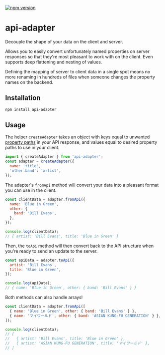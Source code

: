 [![npm version](https://badge.fury.io/js/api-adapter.svg)](https://badge.fury.io/js/api-adapter)

# api-adapter
Decouple the shape of your data on the client and server.

Allows you to easily convert unfortunately named properties on server responses so that they're most pleasant to work with on the client. Even supports deep flattening and nesting of values.

Defining the mapping of server to client data in a single spot means no more renaming in hundreds of files when someone changes the property names on the backend.

## Installation

```bash
npm install api-adapter
```

## Usage

The helper `createAdapter` takes an object with keys equal to unwanted [property paths](https://lodash.com/docs#get) in your API response, and values equal to desired property paths to use in your client.

```javascript
import { createAdapter } from 'api-adapter';
const adapter = createAdapter({
  name: 'title',
  'other.band': 'artist',
});
```

The adapter's `fromApi` method will convert your data into a pleasant format you can use in the client.

```javascript
const clientData = adapter.fromApi({
  name: 'Blue in Green',
  other: {
    band: 'Bill Evans',
  },
});

console.log(clientData);
// { artist: 'Bill Evans', title: 'Blue in Green' }
```

Then, the `toApi` method will then convert back to the API structure when you're ready to send an update to the server.

```javascript
const apiData = adapter.toApi({
  artist: 'Bill Evans',
  title: 'Blue in Green',
});

console.log(apiData);
// { name: 'Blue in Green', other: { band: 'Bill Evans' } }
```

Both methods can also handle arrays!

```javascript
const clientData = adapter.fromApi([
  { name: 'Blue in Green', other: { band: 'Bill Evans' } },
  { name: 'マイワールド', other: { band: 'ASIAN KUNG-FU GENERATION' } },
]);

console.log(clientData);
// [
//   { artist: 'Bill Evans', title: 'Blue in Green' },
//   { artist: 'ASIAN KUNG-FU GENERATION', title: 'マイワールド' },
// ]
```
